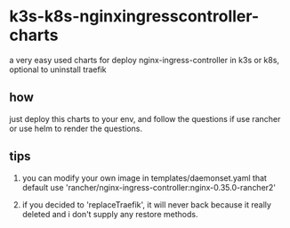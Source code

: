# k3s-k8s-nginxingresscontroller-charts
a very easy used charts for deploy nginx-ingress-controller in k3s or k8s, optional to uninstall traefik


## how

just deploy this charts to your env, and follow the questions if use rancher or use helm to render the questions.

## tips

1. you can modify your own image in templates/daemonset.yaml that default use 'rancher/nginx-ingress-controller:nginx-0.35.0-rancher2'

2. if you decided to 'replaceTraefik', it will never back because it really deleted and i don't supply any restore methods.
